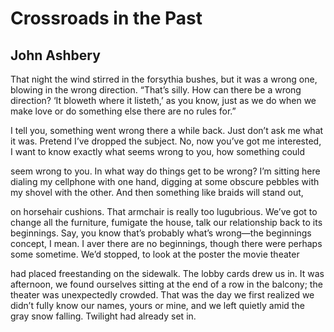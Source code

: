 # Crossroads in the Past
## John Ashbery
That night the wind stirred in the forsythia bushes,
but it was a wrong one, blowing in the wrong direction.
“That’s silly. How can there be a wrong direction?
‘It bloweth where it listeth,’ as you know, just as we do
when we make love or do something else there are no rules for.”

I tell you, something went wrong there a while back.
Just don’t ask me what it was. Pretend I’ve dropped the subject.
No, now you’ve got me interested, I want to know
exactly what seems wrong to you, how something could

seem wrong to you. In what way do things get to be wrong?
I’m sitting here dialing my cellphone
with one hand, digging at some obscure pebbles with my shovel
with the other. And then something like braids will stand out,

on horsehair cushions. That armchair is really too lugubrious.
We’ve got to change all the furniture, fumigate the house,
talk our relationship back to its beginnings. Say, you know
that’s probably what’s wrong—the beginnings concept, I mean.
I aver there are no beginnings, though there were perhaps some
sometime. We’d stopped, to look at the poster the movie theater

had placed freestanding on the sidewalk. The lobby cards
drew us in. It was afternoon, we found ourselves
sitting at the end of a row in the balcony; the theater was unexpectedly
crowded. That was the day we first realized we didn’t fully
know our names, yours or mine, and we left quietly
amid the gray snow falling. Twilight had already set in.